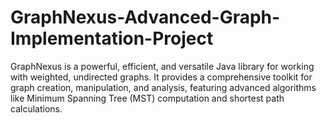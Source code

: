 # GraphNexus-Advanced-Graph-Implementation-Project
GraphNexus is a powerful, efficient, and versatile Java library for working with weighted, undirected graphs. It provides a comprehensive toolkit for graph creation, manipulation, and analysis, featuring advanced algorithms like Minimum Spanning Tree (MST) computation and shortest path calculations.
